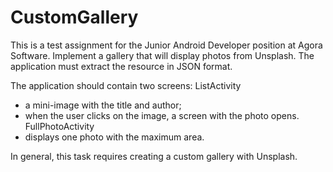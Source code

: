 # CustomGallery

This is a test assignment for the Junior Android Developer position at Agora Software.
Implement a gallery that will display photos from Unsplash. The application must extract the resource in JSON format.

The application should contain two screens:
ListActivity
- a mini-image with the title and author;
- when the user clicks on the image, a screen with the photo opens.
FullPhotoActivity
- displays one photo with the maximum area.

In general, this task requires creating a custom gallery with Unsplash.
